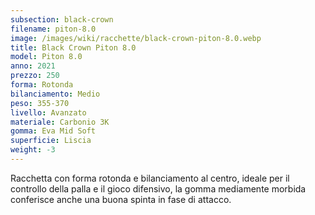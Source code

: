 ```yaml
---
subsection: black-crown
filename: piton-8.0
image: /images/wiki/racchette/black-crown-piton-8.0.webp
title: Black Crown Piton 8.0
model: Piton 8.0
anno: 2021
prezzo: 250
forma: Rotonda
bilanciamento: Medio
peso: 355-370
livello: Avanzato
materiale: Carbonio 3K
gomma: Eva Mid Soft
superficie: Liscia
weight: -3
---
```

Racchetta con forma rotonda e bilanciamento al centro, ideale per il controllo della palla e il gioco difensivo, la gomma mediamente morbida conferisce anche una buona spinta in fase di attacco.
